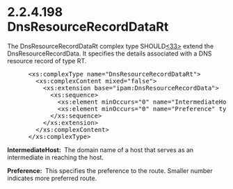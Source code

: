 <html dir="LTR" xmlns:mshelp="http://msdn.microsoft.com/mshelp" xmlns:ddue="http://ddue.schemas.microsoft.com/authoring/2003/5" xmlns:xlink="http://www.w3.org/1999/xlink" xmlns:tool="http://www.microsoft.com/tooltip">
 <body>
 <div id="header">
 <h1 class="heading">2.2.4.198 DnsResourceRecordDataRt</h1>
 </div>
 <div id="mainSection">
 <div id="mainBody">
 <div id="allHistory" class="saveHistory"></div>
 <div id="sectionSection0" class="section" name="collapseableSection">
 

<p>The DnsResourceRecordDataRt complex type SHOULD<a id="Appendix_A_Target_33"></a><a href="3b257e05-6300-4286-a090-0f9949d290bf.md#Appendix_A_33" aria-label="Product behavior note 33">&lt;33&gt;</a> extend the
DnsResourceRecordData. It specifies the details associated with a DNS resource
record of type RT.</p>

<dl>
<dd>
<div><pre> &lt;xs:complexType name=&quot;DnsResourceRecordDataRt&quot;&gt;
   &lt;xs:complexContent mixed=&quot;false&quot;&gt;
     &lt;xs:extension base=&quot;ipam:DnsResourceRecordData&quot;&gt;
       &lt;xs:sequence&gt;
         &lt;xs:element minOccurs=&quot;0&quot; name=&quot;IntermediateHost&quot; nillable=&quot;true&quot; type=&quot;xsd:string&quot; /&gt;
         &lt;xs:element minOccurs=&quot;0&quot; name=&quot;Preference&quot; type=&quot;xsd:unsignedInt&quot; /&gt;
       &lt;/xs:sequence&gt;
     &lt;/xs:extension&gt;
   &lt;/xs:complexContent&gt;
 &lt;/xs:complexType&gt;
</pre></div>
</dd></dl>

<p><b>IntermediateHost: </b> The domain name of a host
that serves as an intermediate in reaching the host.</p>

<p><b>Preference: </b> This specifies the preference to
the route. Smaller number indicates more preferred route.</p>


 </div>
 </div>
 </div>
 </body>
</html>